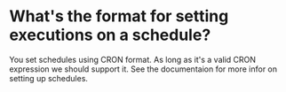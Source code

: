 

# What's the format for setting executions on a schedule?

You set schedules using CRON format. As long as it's a valid CRON expression we should support it. See the documentaion for more infor on setting up schedules.